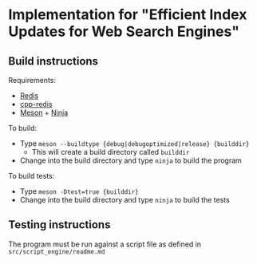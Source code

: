 # Implementation for "Efficient Index Updates for Web Search Engines"

## Build instructions
Requirements:

* [Redis](https://redis.io/)
* [cpp-redis](https://github.com/Cylix/cpp_redis)
* [Meson](http://mesonbuild.com) + [Ninja](https://ninja-build.org/)

To build:

* Type `meson --buildtype {debug|debugoptimized|release} {builddir}`
  * This will create a build directory called `builddir`
* Change into the build directory and type `ninja` to build the program

To build tests:

* Type `meson -Dtest=true {builddir}`
* Change into the build directory and type `ninja` to build the tests

## Testing instructions

The program must be run against a script file as defined in `src/script_engine/readme.md`